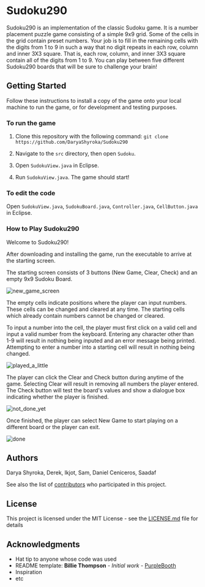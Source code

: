 # Sudoku290

Sudoku290 is an implementation of the classic Sudoku game. It is a number placement puzzle game consisting of a simple 9x9 grid. Some of the cells in the grid contain preset numbers. Your job is to fill in the remaining cells with the digits from 1 to 9 in such a way that no digit repeats in each row, column and inner 3X3 square. That is, each row, column, and inner 3X3 square contain all of the digits from 1 to 9. You can play between five different Sudoku290 boards that will be sure to challenge your brain!

## Getting Started

Follow these instructions to install a copy of the game onto your local machine to run the game, or for development and testing purposes.

### To run the game 

1. Clone this repository with the following command:
`git clone https://github.com/DaryaShyroka/Sudoku290`

2. Navigate to the `src` directory, then open `Sudoku`.

2. Open `SudokuView.java` in Eclipse.

3. Run `SudokuView.java`. The game should start!

### To edit the code

Open `SudokuView.java`, `SudokuBoard.java`, `Controller.java`, `CellButton.java` in Eclipse.

### How to Play Sudoku290
Welcome to Sudoku290!

After downloading and installing the game, run the executable to arrive at the starting screen.

The starting screen consists of 3 buttons (New Game, Clear, Check) and an empty 9x9 Sudoku Board.

![new_game_screen](https://user-images.githubusercontent.com/46885386/54781800-ac380780-4bf3-11e9-8ec4-f0c10efc6fe8.jpg)

The empty cells indicate positions where the player can input numbers. These cells can be changed and cleared at any time. The starting cells which already contain numbers cannot be changed or cleared. 

To input a number into the cell, the player must first click on a valid cell and input a valid number from the keyboard. Entering any character other than 1-9 will result in nothing being inputed and an error message being printed. Attempting to enter a number into a starting cell will result in nothing being changed.

![played_a_little](https://user-images.githubusercontent.com/46885386/54781905-f4efc080-4bf3-11e9-8ea9-c906556eff23.jpg)

The player can click the Clear and Check button during anytime of the game. Selecting Clear will result in removing all numbers the player entered. The Check button will test the board's values and show a dialogue box indicating whether the player is finished. 

![not_done_yet](https://user-images.githubusercontent.com/46885386/54782065-662f7380-4bf4-11e9-802c-5b472f81d718.jpg)

Once finished, the player can select New Game to start playing on a different board or the player can exit.

![done](https://user-images.githubusercontent.com/46885386/54782084-6fb8db80-4bf4-11e9-955c-c47a11f84fcb.jpg)

## Authors

Darya Shyroka, Derek, Ikjot, Sam, Daniel Ceniceros, Saadaf

See also the list of [contributors](https://github.com/your/project/contributors) who participated in this project.

## License

This project is licensed under the MIT License - see the [LICENSE.md](LICENSE.md) file for details

## Acknowledgments

* Hat tip to anyone whose code was used
* README template: **Billie Thompson** - *Initial work* - [PurpleBooth](https://github.com/PurpleBooth)
* Inspiration
* etc
